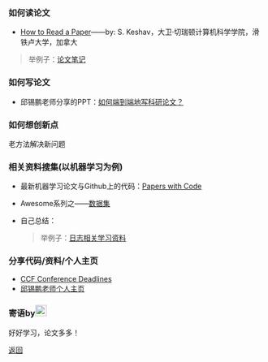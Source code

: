 ### 如何读论文

- <a href="https://web.stanford.edu/class/ee384m/Handouts/HowtoReadPaper.pdf" target="_blank">How to Read a Paper</a>——by: S. Keshav，大卫·切瑞顿计算机科学学院，滑铁卢大学，加拿大

>举例子：<a href="" target="_blank">论文笔记</a>

### 如何写论文

- 邱锡鹏老师分享的PPT：<a href="https://xpqiu.github.io/slides/20181019-PaperWriting.pdf" target="_blank">如何端到端地写科研论文？</a>

### 如何想创新点

老方法解决新问题

### 相关资料搜集(以机器学习为例)

- 最新机器学习论文与Github上的代码：<a href="https://paperswithcode.com/" target="_blank">Papers with Code</a>
- Awesome系列之——<a href="https://github.com/awesomedata/awesome-public-datasets" target="_blank">数据集</a>

- 自己总结：
  >举例子：<a href="https://loganalysis.github.io/relatedData/" target="_blank">日志相关学习资料</a>

### 分享代码/资料/个人主页

- <a href="https://ccfddl.github.io/">CCF Conference Deadlines</a>
- <a href="https://xpqiu.github.io/" target="_blank">邱锡鹏老师个人主页</a>

### 寄语by<a href="./" target="_blank"><img src="https://avatars.githubusercontent.com/u/8464332?v=4" width="22" /></a>

好好学习，论文多多！

[返回](./)
